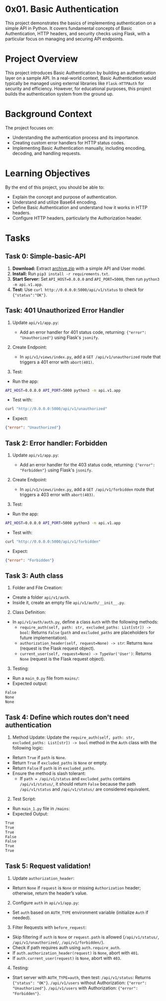 # 0x01. Basic Authentication

This project demonstrates the basics of implementing authentication on a simple API in Python. It covers fundamental concepts of Basic Authentication, HTTP headers, and security checks using Flask, with a particular focus on managing and securing API endpoints.

# Project Overview

This project introduces Basic Authentication by building an authentication layer on a sample API. In a real-world context, Basic Authentication would typically be managed using external libraries like `Flask-HTTPAuth` for security and efficiency. However, for educational purposes, this project builds the authentication system from the ground up.

# Background Context

The project focuses on:

- Understanding the authentication process and its importance.
- Creating custom error handlers for HTTP status codes.
- Implementing Basic Authentication manually, including encoding, decoding, and handling requests.

# Learning Objectives

By the end of this project, you should be able to:

- Explain the concept and purpose of authentication.
- Understand and utilize Base64 encoding.
- Define Basic Authentication and understand how it works in HTTP headers.
- Configure HTTP headers, particularly the Authorization header.

# Tasks

## Task 0: Simple-basic-API

1. **Download:** Extract [archive.zip](https://intranet.alxswe.com/rltoken/2o4gAozNufil_KjoxKI5bA) with a simple API and User model.
2. **Install:** Run `pip3 install -r requirements.txt`.
3. **Start Server:** Set `API_HOST=0.0.0.0` and `API_PORT=5000`, then run `python3 -m api.v1.app`.
4. **Test:** Use `curl http://0.0.0.0:5000/api/v1/status` to check for `{"status":"OK"}`.

## Task: 401 Unauthorized Error Handler

1. Update `api/v1/app.py`:
    - Add an error handler for 401 status code, returning: `{"error": "Unauthorized"}` using Flask's `jsonify`.

2. Create Endpoint:
    - In `api/v1/views/index.py`, add a `GET /api/v1/unauthorized` route that triggers a 401 error with `abort(401)`.

3. Test:
- Run the app:
```bash
API_HOST=0.0.0.0 API_PORT=5000 python3 -m api.v1.app
```
- Test with:
```bash
curl "http://0.0.0.0:5000/api/v1/unauthorized"
```
- Expect:
```json
{"error": "Unauthorized"}
```

## Task 2: Error handler: Forbidden

1. Update `api/v1/app.py`:
    - Add an error handler for the 403 status code, returning: `{"error": "Forbidden"}` using Flask's `jsonify`.

2. Create Endpoint:
    - In `api/v1/views/index.py`, add a `GET /api/v1/forbidden` route that triggers a 403 error with `abort(403)`.

3. Test:
- Run the app:
```bash
API_HOST=0.0.0.0 API_PORT=5000 python3 -m api.v1.app
```
- Test with:
```bash
curl "http://0.0.0.0:5000/api/v1/forbidden"
```
- Expect:
```json
{"error": "Forbidden"}
```

## Task 3: Auth class

1. Folder and File Creation:
- Create a folder `api/v1/auth`.
- Inside it, create an empty file `api/v1/auth/__init__.py`.

2. Class Definition:
- In `api/v1/auth/auth.py`, define a class `Auth` with the following methods:
    - `require_auth(self, path: str, excluded_paths: List[str]) -> bool`:
    Returns `False` (`path` and `excluded_paths` are placeholders for future implementation).
    - `authorization_header(self, request=None) -> str`:
    Returns `None` (request is the Flask request object).
    - `current_user(self, request=None) -> TypeVar('User')`:
    Returns `None` (request is the Flask request object).

3. Testing:

- Run a `main_0.py` file from `mains/`:
- Expected output:
```bash
False
None
None
```

## Task 4:  Define which routes don't need authentication

1. Method Update:
Update the `require_auth(self, path: str, excluded_paths: List[str]) -> bool` method in the `Auth` class with the following logic:
- Return `True` if `path` is `None`.
- Return `True` if `excluded_paths` is `None` or empty.
- Return `False` if `path` is in `excluded_paths`.
- Ensure the method is slash tolerant:
    - If `path = /api/v1/status` and `excluded_paths` contains `/api/v1/status/`, it should return `False` because the path `/api/v1/status` and `/api/v1/status/` are considered equivalent.

2. Test Script:
- Run `main_1.py` file in `/mains`:
- Expected Output:
```bash
True
True
True
False
False
True
True
```

## Task 5: Request validation!

1. Update `authorization_header`:
- Return `None` if `request` is `None` or missing `Authorization` header; otherwise, return the header’s value.

2. Configure `auth` in `api/v1/app.py`:
- Set `auth` based on `AUTH_TYPE` environment variable (initialize `Auth` if needed).

3. Filter Requests with `before_request`:
- Skip filtering if `auth` is `None` or `request.path` is allowed (`/api/v1/status/`, `/api/v1/unauthorized/`, `/api/v1/forbidden/`).
- Check if path requires auth using `auth.require_auth`.
- If `auth.authorization_header(request)` is `None`, abort with `401`.
- If `auth.current_user(request)` is `None`, abort with `403`.

4. Testing:
- Start server with `AUTH_TYPE=auth`, then test:
`/api/v1/status`: Returns `{"status": "OK"}`.
`/api/v1/users` without Authorization: `{"error": "Unauthorized"}`.
`/api/v1/users` with Authorization: `{"error": "Forbidden"}`.
